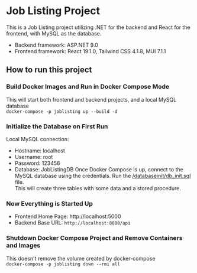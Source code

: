 # Job Listing Project
This is a Job Listing project utilizing .NET for the backend and React for the frontend, with MySQL as the database.  
- Backend framework: ASP.NET 9.0
- Frontend framework: React 19.1.0, Tailwind CSS 4.1.8, MUI 7.1.1

## How to run this project

### Build Docker Images and Run in Docker Compose Mode
This will start both frontend and backend projects, and a local MySQL database  
`docker-compose -p joblisting up --build -d`

### Initialize the Database on First Run
Local MySQL connection:
- Hostname: localhost
- Username: root
- Password: 123456
- Database: JobListingDB
Once Docker Compose is up, connect to the MySQL database using the credentials. Run the [/databaseinit/db_init.sql](/databaseinit/db_init.sql) file.  
This will create three tables with some data and a stored procedure.

### Now Everything is Started Up
- Frontend Home Page: http://localhost:5000
- Backend Base URL: `http://localhost:8080/api`

### Shutdown Docker Compose Project and Remove Containers and Images
This doesn't remove the volume created by docker-compose  
`docker-compose -p joblisting down --rmi all`
